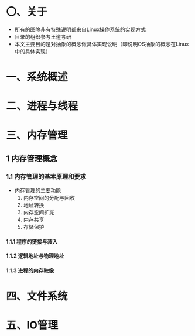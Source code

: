 # 〇、关于

-   所有的图除非有特殊说明都来自Linux操作系统的实现方式
-   目录的组织参考王道考研
-   本文主要目的是对抽象的概念做具体实现说明（即说明OS抽象的概念在Linux中的具体实现）

# 一、系统概述

# 二、进程与线程

# 三、内存管理

## 1 内存管理概念

### 1.1 内存管理的基本原理和要求

-   内存管理的主要功能
    1.   内存空间的分配与回收
    2.   地址转换
    3.   内存空间扩充
    4.   内存共享
    5.   存储保护

#### 1.1.1 程序的链接与装入

#### 1.1.2 逻辑地址与物理地址

#### 1.1.3 进程的内存映像

# 四、文件系统



# 五、IO管理